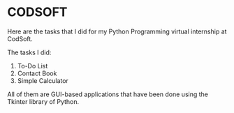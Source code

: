 # CODSOFT

Here are the tasks that I did for my Python Programming virtual internship at CodSoft.

The tasks I did:
1. To-Do List
2. Contact Book
3. Simple Calculator

All of them are GUI-based applications that have been done using the Tkinter library of Python.

